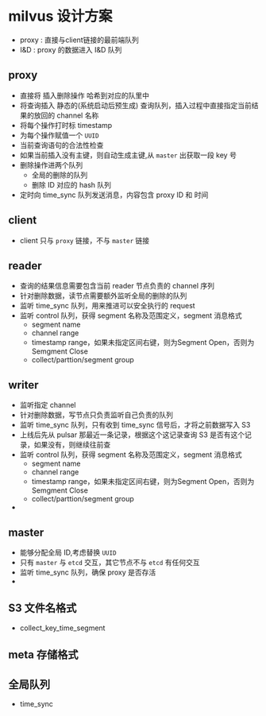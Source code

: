 # milvus 设计方案
- proxy : 直接与client链接的最前端队列
- I&D : proxy 的数据进入 I&D 队列

## proxy
- 直接将 插入删除操作 哈希到对应的队里中
- 将查询插入 静态的(系统启动后预生成) 查询队列，插入过程中直接指定当前结果的放回的 channel 名称
- 将每个操作打时标 timestamp
- 为每个操作赋值一个 `UUID`
- 当前查询语句的合法性检查
- 如果当前插入没有主键，则自动生成主键,从 `master` 出获取一段 key 号
- 删除操作进两个队列
    - 全局的删除的队列
    - 删除 ID 对应的 hash 队列
- 定时向 time_sync 队列发送消息，内容包含 proxy ID 和 时间

## client
- client 只与 `proxy` 链接，不与 `master` 链接


## reader
- 查询的结果信息需要包含当前 reader 节点负责的 channel 序列
- 针对删除数据，读节点需要额外监听全局的删除的队列
- 监听 time_sync 队列，用来推进可以安全执行的 request
- 监听 control 队列，获得 segment 名称及范围定义，segment 消息格式 
    - segment name
    - channel range
    - timestamp range，如果未指定区间右键，则为Segment Open，否则为  Semgment Close
    - collect/parttion/segment group

## writer
- 监听指定 channel
- 针对删除数据，写节点只负责监听自己负责的队列
- 监听 time_sync 队列，只有收到 time_sync 信号后，才将之前数据写入 S3
- 上线后先从 pulsar 那最近一条记录，根据这个这记录查询 S3 是否有这个记录，如果没有，则继续往前查
- 监听 control 队列，获得 segment 名称及范围定义，segment 消息格式 
    - segment name
    - channel range
    - timestamp range，如果未指定区间右键，则为Segment Open，否则为  Semgment Close
    - collect/parttion/segment group
- 

## master
- 能够分配全局 ID,考虑替换 `UUID`
- 只有 `master` 与 `etcd` 交互，其它节点不与 `etcd` 有任何交互
- 监听 time_sync 队列，确保 proxy 是否存活
- 

## S3 文件名格式
- collect_key_time_segment

## meta 存储格式

## 全局队列
- time_sync

